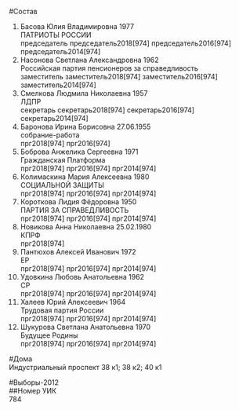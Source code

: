#Состав  
1. Басова Юлия Владимировна 1977  
    ПАТРИОТЫ РОССИИ  
    председатель председатель2018[974] председатель2016[974] председатель2014[974]  
2. Насонова Светлана Александровна 1962  
    Российская партия пенсионеров за справедливость  
    заместитель заместитель2018[974] заместитель2016[974] заместитель2014[974]  
3. Смелкова Людмила Николаевна 1957  
    ЛДПР  
    секретарь секретарь2018[974] секретарь2016[974] секретарь2014[974]  
4. Баронова Ирина Борисовна 27.06.1955  
    собрание-работа  
    прг2018[974] прг2016[974]  
5. Боброва Анжелика Сергеевна 1971  
    Гражданская Платформа  
    прг2018[974] прг2016[974] прг2014[974]  
6. Колимаскина Мария Алексеевна 1980  
    СОЦИАЛЬНОЙ ЗАЩИТЫ  
    прг2018[974] прг2016[974] прг2014[974]  
7. Короткова Лидия Фёдоровна 1950  
    ПАРТИЯ ЗА СПРАВЕДЛИВОСТЬ  
    прг2018[974] прг2016[974] прг2014[974]  
8. Новикова Анна Николаевна 25.02.1980  
    КПРФ  
    прг2018[974]  
9. Пантюхов Алексей Иванович 1972  
    ЕР  
    прг2018[974] прг2016[974] прг2014[974]  
10. Удовкина Любовь Анатольевна 1962  
    СР  
    прг2018[974] прг2016[974] прг2014[974]  
11. Халеев Юрий Алексеевич 1964  
    Трудовая партия России  
    прг2018[974] прг2016[974] прг2014[974]  
12. Шукурова Светлана Анатольевна 1970  
    Будущее Родины  
    прг2018[974] прг2016[974] прг2014[974]  
  
#Дома  
Индустриальный проспект 38 к1; 38 к2; 40 к1  
  
#Выборы-2012  
##Номер УИК  
784  
